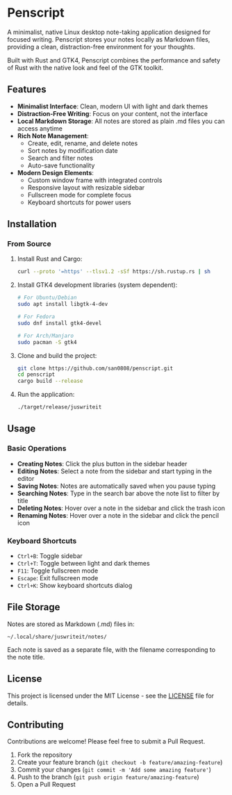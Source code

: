 # Penscript

A minimalist, native Linux desktop note-taking application designed for focused writing. Penscript stores your notes locally as Markdown files, providing a clean, distraction-free environment for your thoughts.

Built with Rust and GTK4, Penscript combines the performance and safety of Rust with the native look and feel of the GTK toolkit.

## Features

- **Minimalist Interface**: Clean, modern UI with light and dark themes
- **Distraction-Free Writing**: Focus on your content, not the interface
- **Local Markdown Storage**: All notes are stored as plain .md files you can access anytime
- **Rich Note Management**:
  - Create, edit, rename, and delete notes
  - Sort notes by modification date
  - Search and filter notes
  - Auto-save functionality
- **Modern Design Elements**:
  - Custom window frame with integrated controls
  - Responsive layout with resizable sidebar
  - Fullscreen mode for complete focus
  - Keyboard shortcuts for power users

## Installation

### From Source

1. Install Rust and Cargo:
   ```bash
   curl --proto '=https' --tlsv1.2 -sSf https://sh.rustup.rs | sh
   ```

2. Install GTK4 development libraries (system dependent):
   ```bash
   # For Ubuntu/Debian
   sudo apt install libgtk-4-dev
   
   # For Fedora
   sudo dnf install gtk4-devel
   
   # For Arch/Manjaro
   sudo pacman -S gtk4
   ```

3. Clone and build the project:
   ```bash
   git clone https://github.com/san0808/penscript.git
   cd penscript
   cargo build --release
   ```

4. Run the application:
   ```bash
   ./target/release/juswriteit
   ```

## Usage

### Basic Operations

- **Creating Notes**: Click the plus button in the sidebar header
- **Editing Notes**: Select a note from the sidebar and start typing in the editor
- **Saving Notes**: Notes are automatically saved when you pause typing
- **Searching Notes**: Type in the search bar above the note list to filter by title
- **Deleting Notes**: Hover over a note in the sidebar and click the trash icon
- **Renaming Notes**: Hover over a note in the sidebar and click the pencil icon

### Keyboard Shortcuts

- `Ctrl+B`: Toggle sidebar
- `Ctrl+T`: Toggle between light and dark themes
- `F11`: Toggle fullscreen mode
- `Escape`: Exit fullscreen mode
- `Ctrl+K`: Show keyboard shortcuts dialog

## File Storage

Notes are stored as Markdown (.md) files in:
```
~/.local/share/juswriteit/notes/
```

Each note is saved as a separate file, with the filename corresponding to the note title.

## License

This project is licensed under the MIT License - see the [LICENSE](LICENSE) file for details.

## Contributing

Contributions are welcome! Please feel free to submit a Pull Request.

1. Fork the repository
2. Create your feature branch (`git checkout -b feature/amazing-feature`)
3. Commit your changes (`git commit -m 'Add some amazing feature'`)
4. Push to the branch (`git push origin feature/amazing-feature`)
5. Open a Pull Request 
